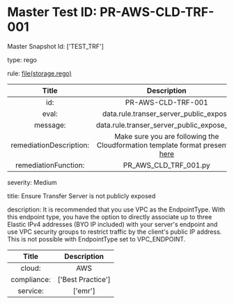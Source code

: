 



# Master Test ID: PR-AWS-CLD-TRF-001


Master Snapshot Id: ['TEST_TRF']

type: rego

rule: [file(storage.rego)]  
  
  
  
  

|Title|Description|
| :---: | :---: |
|id: |PR-AWS-CLD-TRF-001|
|eval: |data.rule.transer_server_public_expose|
|message: |data.rule.transer_server_public_expose_err|
|remediationDescription: |Make sure you are following the Cloudformation template format presented <a href='https://docs.aws.amazon.com/AWSCloudFormation/latest/UserGuide/aws-resource-transfer-server.html#cfn-transfer-server-endpointdetails' target='_blank'>here</a>|
|remediationFunction: |PR_AWS_CLD_TRF_001.py|


severity: Medium

title: Ensure Transfer Server is not publicly exposed

description: It is recommended that you use VPC as the EndpointType. With this endpoint type, you have the option to directly associate up to three Elastic IPv4 addresses (BYO IP included) with your server's endpoint and use VPC security groups to restrict traffic by the client's public IP address. This is not possible with EndpointType set to VPC_ENDPOINT.  
  
  

|Title|Description|
| :---: | :---: |
|cloud: |AWS|
|compliance: |['Best Practice']|
|service: |['emr']|



[file(storage.rego)]: https://github.com/prancer-io/prancer-compliance-test/tree/master/aws/cloud/storage.rego
